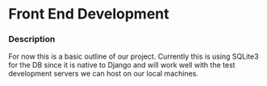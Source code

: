# Front End Development 

### Description 
For now this is a basic outline of our project. Currently this is using SQLite3 for the DB since it is native to Django and will work well with the test development servers we can host on our local machines. 
